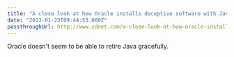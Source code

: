 ```yaml
---
title: "A close look at how Oracle installs deceptive software with Java updates"
date: "2013-01-23T09:44:53.000Z"
passthroughUrl: http://www.zdnet.com/a-close-look-at-how-oracle-installs-deceptive-software-with-java-updates-7000010038/
---
```


Oracle doesn't seem to be able to retire Java gracefully.